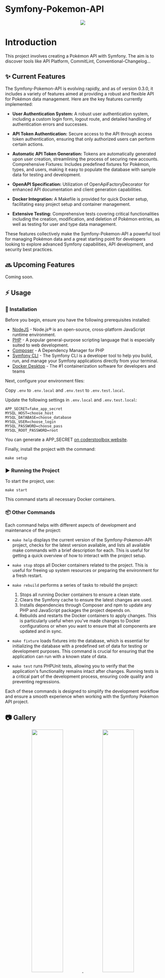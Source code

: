 # Symfony-Pokemon-API

<p align="center">
  <img src="https://img.shields.io/badge/version-0.3.0-blue.svg">
</p>

# Introduction

This project involves creating a Pokémon API with Symfony. The aim is to discover tools like API Platform, CommitLint, Conventional-Changelog...

## :sparkles: Current Features

The Symfony-Pokemon-API is evolving rapidly, and as of version 0.3.0, it includes a variety of features aimed at providing a robust and flexible API for Pokémon data management. Here are the key features currently implemented:

- **User Authentication System:** A robust user authentication system, including a custom login form, logout route, and detailed handling of authentication errors and successes.

- **API Token Authentication:** Secure access to the API through access token authentication, ensuring that only authorized users can perform certain actions.

- **Automatic API Token Generation:** Tokens are automatically generated upon user creation, streamlining the process of securing new accounts.
Comprehensive Fixtures: Includes predefined fixtures for Pokémon, types, and users, making it easy to populate the database with sample data for testing and development.

- **OpenAPI Specification:** Utilization of OpenApiFactoryDecorator for enhanced API documentation and client generation capabilities.

- **Docker Integration:** A Makefile is provided for quick Docker setup, facilitating easy project setup and container management.

- **Extensive Testing:** Comprehensive tests covering critical functionalities including the creation, modification, and deletion of Pokémon entries, as well as testing for user and type data management.

These features collectively make the Symfony-Pokemon-API a powerful tool for managing Pokémon data and a great starting point for developers looking to explore advanced Symfony capabilities, API development, and security best practices.


## :soon: Upcoming Features

Coming soon.

## :zap: Usage

### :electric_plug: Installation

Before you begin, ensure you have the following prerequisites installed:
- [NodeJS](https://nodejs.org/en) - Node.js® is an open-source, cross-platform JavaScript runtime environment.
- [PHP]() - A popular general-purpose scripting language that is especially suited to web development.
- [Composer](https://getcomposer.org/) - A Dependency Manager for PHP
- [Symfony CLI](https://symfony.com/download) - The Symfony CLI is a developer tool to help you build, run, and manage your Symfony applications directly from your terminal.
- [Docker Desktop](https://www.docker.com/products/docker-desktop/) - The #1 containerization software for developers and teams

Next, configure your environment files:

Copy `.env` to `.env.local` and `.env.test` to `.env.test.local`.

Update the following settings in `.env.local` and `.env.test.local`:

```
APP_SECRET=fake_app_secret
MYSQL_HOST=choose_host
MYSQL_DATABASE=choose_database
MYSQL_USER=choose_login
MYSQL_PASSWORD=choose_pass
MYSQL_ROOT_PASSWORD=root
```

You can generate a APP_SECRET [on coderstoolbox website](https://coderstoolbox.online/toolbox/generate-symfony-secret).

Finally, install the project with the command:

```shell
make setup
```

###  :arrow_forward: Running the Project

To start the project, use:
```shell
make start
```

This command starts all necessary Docker containers.

###  :package: Other Commands

Each command helps with different aspects of development and maintenance of the project:

- `make help` displays the current version of the Symfony-Pokemon-API project, checks for the latest version available, and lists all available make commands with a brief description for each. This is useful for getting a quick overview of how to interact with the project setup.

- `make stop` stops all Docker containers related to the project. This is useful for freeing up system resources or preparing the environment for a fresh restart.

- `make rebuild` performs a series of tasks to rebuild the project:
  1. Stops all running Docker containers to ensure a clean state.
  2. Clears the Symfony cache to ensure the latest changes are used.
  3. Installs dependencies through Composer and npm to update any PHP and JavaScript packages the project depends on.
  4. Rebuilds and restarts the Docker containers to apply changes. This is particularly useful when you've made changes to Docker configurations or when you want to ensure that all components are updated and in sync.

- `make fixture` loads fixtures into the database, which is essential for initializing the database with a predefined set of data for testing or development purposes. This command is crucial for ensuring that the application can run with a known state of data.

- `make test` runs PHPUnit tests, allowing you to verify that the application's functionality remains intact after changes. Running tests is a critical part of the development process, ensuring code quality and preventing regressions.

Each of these commands is designed to simplify the development workflow and ensure a smooth experience when working with the Symfony Pokemon API project.


##  :camera: Gallery

<div align="center">
  <a href="https://i.postimg.cc/59FNGTy9/Screenshot-2024-03-07-at-08-07-11.png" target="_blank">
    <img src="https://i.postimg.cc/59FNGTy9/Screenshot-2024-03-07-at-08-07-11.png" width="45%">
  </a>
  <a href="https://i.postimg.cc/J4V4WxHN/Screenshot-2024-03-07-at-09-22-46.png" target="_blank">
    <img src="https://i.postimg.cc/J4V4WxHN/Screenshot-2024-03-07-at-09-22-46.png" width="45%">
  </a>
</div>


## :hammer_and_wrench: Built With

- [Symfony](https://symfony.com/) - The programming language used
- [API Platform](https://api-platform.com/) - A powerful API framework for Symfony
- [Vue](https://vuejs.org/) - The Progressive JavaScript Framework

## :label: Versioning

For version management, this project adheres to [Semantic Versioning (SemVer)](http://semver.org/). This approach ensures that version numbers are assigned in a meaningful way, reflecting the nature of changes between releases.

You can find a detailed version history on the [Releases](https://github.com/julienhouyet/Symfony-Pokemon-API/releases) page of this repository.

## :memo: Changelog

To see a list of recent changes, go to [CHANGELOG.md](CHANGELOG.md).